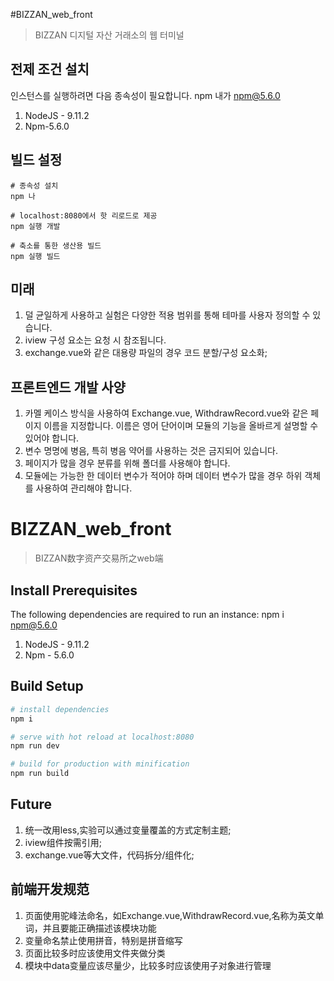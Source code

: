 #BIZZAN_web_front

> BIZZAN 디지털 자산 거래소의 웹 터미널

## 전제 조건 설치
인스턴스를 실행하려면 다음 종속성이 필요합니다.
npm 내가 npm@5.6.0

1. NodeJS - 9.11.2
2. Npm-5.6.0

## 빌드 설정

``` 강타
# 종속성 설치
npm 나

# localhost:8080에서 핫 리로드로 제공
npm 실행 개발

# 축소를 통한 생산용 빌드
npm 실행 빌드

```



## 미래
1. 덜 균일하게 사용하고 실험은 다양한 적용 범위를 통해 테마를 사용자 정의할 수 있습니다.
2. iview 구성 요소는 요청 시 참조됩니다.
3. exchange.vue와 같은 대용량 파일의 경우 코드 분할/구성 요소화;


## 프론트엔드 개발 사양
1. 카멜 케이스 방식을 사용하여 Exchange.vue, WithdrawRecord.vue와 같은 페이지 이름을 지정합니다. 이름은 영어 단어이며 모듈의 기능을 올바르게 설명할 수 있어야 합니다.
2. 변수 명명에 병음, 특히 병음 약어를 사용하는 것은 금지되어 있습니다.
3. 페이지가 많을 경우 분류를 위해 폴더를 사용해야 합니다.
4. 모듈에는 가능한 한 데이터 변수가 적어야 하며 데이터 변수가 많을 경우 하위 객체를 사용하여 관리해야 합니다.


# BIZZAN_web_front

> BIZZAN数字资产交易所之web端

## Install Prerequisites
The following dependencies are required to run an instance:
npm i npm@5.6.0

1. NodeJS - 9.11.2
2. Npm - 5.6.0

## Build Setup

``` bash
# install dependencies
npm i

# serve with hot reload at localhost:8080
npm run dev

# build for production with minification
npm run build

```



## Future
1. 统一改用less,实验可以通过变量覆盖的方式定制主题;
2. iview组件按需引用;
3. exchange.vue等大文件，代码拆分/组件化;


## 前端开发规范
1. 页面使用驼峰法命名，如Exchange.vue,WithdrawRecord.vue,名称为英文单词，并且要能正确描述该模块功能
2. 变量命名禁止使用拼音，特别是拼音缩写
3. 页面比较多时应该使用文件夹做分类
4. 模块中data变量应该尽量少，比较多时应该使用子对象进行管理


